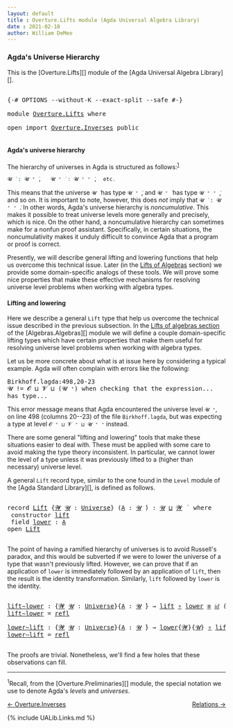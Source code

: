 ```yaml
---
layout: default
title : Overture.Lifts module (Agda Universal Algebra Library)
date : 2021-02-18
author: William DeMeo
---
```


### <a id="agdas-universe-hierarchy">Agda's Universe Hierarchy</a>

This is the [Overture.Lifts][] module of the [Agda Universal Algebra Library][].

<pre class="Agda">

<a id="293" class="Symbol">{-#</a> <a id="297" class="Keyword">OPTIONS</a> <a id="305" class="Pragma">--without-K</a> <a id="317" class="Pragma">--exact-split</a> <a id="331" class="Pragma">--safe</a> <a id="338" class="Symbol">#-}</a>

<a id="343" class="Keyword">module</a> <a id="350" href="Overture.Lifts.html" class="Module">Overture.Lifts</a> <a id="365" class="Keyword">where</a>

<a id="372" class="Keyword">open</a> <a id="377" class="Keyword">import</a> <a id="384" href="Overture.Inverses.html" class="Module">Overture.Inverses</a> <a id="402" class="Keyword">public</a>

</pre>

#### <a id="agdas-universe-hierarchy">Agda's universe hierarchy</a>

The hierarchy of universes in Agda is structured as follows:<sup>[1](Overture.Lifts.html#fn1)</sup>

```agda
𝓤 ̇ : 𝓤 ⁺ ̇,   𝓤 ⁺ ̇ : 𝓤 ⁺ ⁺ ̇,  etc.
```

This means that the universe `𝓤 ̇` has type `𝓤 ⁺ ̇`, and  `𝓤 ⁺ ̇` has type  `𝓤 ⁺ ⁺ ̇`, and so on.  It is important to note, however, this does *not* imply that  `𝓤 ̇ : 𝓤 ⁺ ⁺ ̇`. In other words, Agda's universe hierarchy is *noncumulative*. This makes it possible to treat universe levels more generally and precisely, which is nice. On the other hand, a noncumulative hierarchy can sometimes make for a nonfun proof assistant. Specifically, in certain situations, the noncumulativity makes it unduly difficult to convince Agda that a program or proof is correct.

Presently, we will describe general lifting and lowering functions that help us overcome this technical issue. Later (in the [Lifts of Algebras](Algebras.Algebras.html#lifts-of-algebras) section) we provide some domain-specific analogs of these tools. We will prove some nice properties that make these effective mechanisms for resolving universe level problems when working with algebra types.

#### <a id="lifting-and-lowering">Lifting and lowering</a>

Here we describe a general `Lift` type that help us overcome the technical issue described in the previous subsection.  In the [Lifts of algebras section](Algebras.Algebras.html#lifts-of-algebras) of the [Algebras.Algebras][] module we will define a couple domain-specific lifting types which have certain properties that make them useful for resolving universe level problems when working with algebra types.

Let us be more concrete about what is at issue here by considering a typical example. Agda will often complain with errors like the following:

<samp>
Birkhoff.lagda:498,20-23 <br>
𝓤 != 𝓞 ⊔ 𝓥 ⊔ (𝓤 ⁺) when checking that the expression... has type...
</samp>

This error message means that Agda encountered the universe level `𝓤 ⁺`, on line 498 (columns 20--23) of the file `Birkhoff.lagda`, but was expecting a type at level `𝓞 ⁺ ⊔ 𝓥 ⁺ ⊔ 𝓤 ⁺ ⁺` instead.

There are some general "lifting and lowering" tools that make these situations easier to deal with. These must be applied with some care to avoid making the type theory inconsistent. In particular, we cannot lower the level of a type unless it was previously lifted to a (higher than necessary) universe level.

A general `Lift` record type, similar to the one found in the `Level` module of the [Agda Standard Library][], is defined as follows.

<pre class="Agda">

<a id="2989" class="Keyword">record</a> <a id="Lift"></a><a id="2996" href="Overture.Lifts.html#2996" class="Record">Lift</a> <a id="3001" class="Symbol">{</a><a id="3002" href="Overture.Lifts.html#3002" class="Bound">𝓦</a> <a id="3004" href="Overture.Lifts.html#3004" class="Bound">𝓤</a> <a id="3006" class="Symbol">:</a> <a id="3008" href="Universes.html#205" class="Postulate">Universe</a><a id="3016" class="Symbol">}</a> <a id="3018" class="Symbol">(</a><a id="3019" href="Overture.Lifts.html#3019" class="Bound">A</a> <a id="3021" class="Symbol">:</a> <a id="3023" href="Overture.Lifts.html#3004" class="Bound">𝓤</a> <a id="3025" href="Universes.html#403" class="Function Operator">̇</a><a id="3026" class="Symbol">)</a> <a id="3028" class="Symbol">:</a> <a id="3030" href="Overture.Lifts.html#3004" class="Bound">𝓤</a> <a id="3032" href="Agda.Primitive.html#636" class="Primitive Operator">⊔</a> <a id="3034" href="Overture.Lifts.html#3002" class="Bound">𝓦</a> <a id="3036" href="Universes.html#403" class="Function Operator">̇</a>  <a id="3039" class="Keyword">where</a>
 <a id="3046" class="Keyword">constructor</a> <a id="lift"></a><a id="3058" href="Overture.Lifts.html#3058" class="InductiveConstructor">lift</a>
 <a id="3064" class="Keyword">field</a> <a id="Lift.lower"></a><a id="3070" href="Overture.Lifts.html#3070" class="Field">lower</a> <a id="3076" class="Symbol">:</a> <a id="3078" href="Overture.Lifts.html#3019" class="Bound">A</a>
<a id="3080" class="Keyword">open</a> <a id="3085" href="Overture.Lifts.html#2996" class="Module">Lift</a>

</pre>

The point of having a ramified hierarchy of universes is to avoid Russell's paradox, and this would be subverted if we were to lower the universe of a type that wasn't previously lifted.  However, we can prove that if an application of `lower` is immediately followed by an application of `lift`, then the result is the identity transformation. Similarly, `lift` followed by `lower` is the identity.

<pre class="Agda">

<a id="lift∼lower"></a><a id="3518" href="Overture.Lifts.html#3518" class="Function">lift∼lower</a> <a id="3529" class="Symbol">:</a> <a id="3531" class="Symbol">{</a><a id="3532" href="Overture.Lifts.html#3532" class="Bound">𝓦</a> <a id="3534" href="Overture.Lifts.html#3534" class="Bound">𝓤</a> <a id="3536" class="Symbol">:</a> <a id="3538" href="Universes.html#205" class="Postulate">Universe</a><a id="3546" class="Symbol">}{</a><a id="3548" href="Overture.Lifts.html#3548" class="Bound">A</a> <a id="3550" class="Symbol">:</a> <a id="3552" href="Overture.Lifts.html#3534" class="Bound">𝓤</a> <a id="3554" href="Universes.html#403" class="Function Operator">̇</a><a id="3555" class="Symbol">}</a> <a id="3557" class="Symbol">→</a> <a id="3559" href="Overture.Lifts.html#3058" class="InductiveConstructor">lift</a> <a id="3564" href="MGS-MLTT.html#3813" class="Function Operator">∘</a> <a id="3566" href="Overture.Lifts.html#3070" class="Field">lower</a> <a id="3572" href="MGS-MLTT.html#4207" class="Datatype Operator">≡</a> <a id="3574" href="MGS-MLTT.html#3778" class="Function">𝑖𝑑</a> <a id="3577" class="Symbol">(</a><a id="3578" href="Overture.Lifts.html#2996" class="Record">Lift</a><a id="3582" class="Symbol">{</a><a id="3583" href="Overture.Lifts.html#3532" class="Bound">𝓦</a><a id="3584" class="Symbol">}</a> <a id="3586" href="Overture.Lifts.html#3548" class="Bound">A</a><a id="3587" class="Symbol">)</a>
<a id="3589" href="Overture.Lifts.html#3518" class="Function">lift∼lower</a> <a id="3600" class="Symbol">=</a> <a id="3602" href="MGS-MLTT.html#4221" class="InductiveConstructor">refl</a>

<a id="lower∼lift"></a><a id="3608" href="Overture.Lifts.html#3608" class="Function">lower∼lift</a> <a id="3619" class="Symbol">:</a> <a id="3621" class="Symbol">{</a><a id="3622" href="Overture.Lifts.html#3622" class="Bound">𝓦</a> <a id="3624" href="Overture.Lifts.html#3624" class="Bound">𝓤</a> <a id="3626" class="Symbol">:</a> <a id="3628" href="Universes.html#205" class="Postulate">Universe</a><a id="3636" class="Symbol">}{</a><a id="3638" href="Overture.Lifts.html#3638" class="Bound">A</a> <a id="3640" class="Symbol">:</a> <a id="3642" href="Overture.Lifts.html#3624" class="Bound">𝓤</a> <a id="3644" href="Universes.html#403" class="Function Operator">̇</a><a id="3645" class="Symbol">}</a> <a id="3647" class="Symbol">→</a> <a id="3649" href="Overture.Lifts.html#3070" class="Field">lower</a><a id="3654" class="Symbol">{</a><a id="3655" href="Overture.Lifts.html#3622" class="Bound">𝓦</a><a id="3656" class="Symbol">}{</a><a id="3658" href="Overture.Lifts.html#3624" class="Bound">𝓤</a><a id="3659" class="Symbol">}</a> <a id="3661" href="MGS-MLTT.html#3813" class="Function Operator">∘</a> <a id="3663" href="Overture.Lifts.html#3058" class="InductiveConstructor">lift</a> <a id="3668" href="MGS-MLTT.html#4207" class="Datatype Operator">≡</a> <a id="3670" href="MGS-MLTT.html#3778" class="Function">𝑖𝑑</a> <a id="3673" href="Overture.Lifts.html#3638" class="Bound">A</a>
<a id="3675" href="Overture.Lifts.html#3608" class="Function">lower∼lift</a> <a id="3686" class="Symbol">=</a> <a id="3688" href="MGS-MLTT.html#4221" class="InductiveConstructor">refl</a>

</pre>

The proofs are trivial. Nonetheless, we'll find a few holes that these observations can fill.

---------------

<sup>1</sup><span class="footnote" id="fn1">Recall, from the [Overture.Preliminaries][] module, the special notation we use to denote Agda's *levels* and *universes*.</span>


<p></p>

[← Overture.Inverses](Overture.Inverses.html)
<span style="float:right;">[Relations →](Relations.html)</span>

{% include UALib.Links.md %}
